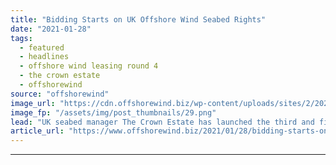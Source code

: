 ```yaml
---
title: "Bidding Starts on UK Offshore Wind Seabed Rights"
date: "2021-01-28"
tags: 
  - featured
  - headlines
  - offshore wind leasing round 4
  - the crown estate
  - offshorewind
source: "offshorewind"
image_url: "https://cdn.offshorewind.biz/wp-content/uploads/sites/2/2021/01/28154010/UK-Offshore-Wind-Leasing-Round-4-Tender-Enters-Final-Stage.png"
image_fp: "/assets/img/post_thumbnails/29.png"
lead: "UK seabed manager The Crown Estate has launched the third and final stage in"
article_url: "https://www.offshorewind.biz/2021/01/28/bidding-starts-on-uk-offshore-wind-seabed-rights/"
---
```


---
